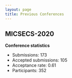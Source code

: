 ```yaml
---
layout: page
title: Previous Conferences
---
```


## MICSECS-2020

**Conference statistics**

* Submissions: 173
* Accepted submissions: 105
* Acceptance rate: 0.61
* Participants: 352

<!---
High quality photos of the first day (12 December): [**download**](https://yadi.sk/d/MYPA58lM_4o1GA){:target="_blank"} (516.6 MB)

High quality photos of the second day (13 December): [**download**](https://yadi.sk/d/kBfaJLwsYdmI2A){:target="_blank"} (1.45 GB)


**Keynote talk**: ​«AR/VR technologies in education» by **Dmitrii Kirillov**, President of Modum Lab

<img src="{{ site.base_url }}/img/2019/Kirill_1.jpg">
<img src="{{ site.base_url }}/img/2019/Kirill_2.jpg">

**Invited talk**: ​«The cyberpunk that we've deserved» by **Artem Smolin**, ​ITMO University

<img src="{{ site.base_url }}/img/2019/Artem.jpg">

**Keynote talk**: ​«Computer Music Technologies: Software Engineeringand Computer Systems at the Sound Frontier» by 
**Gleb G. Rogozinsky**, ​Head of SUT Medialab

<img src="{{ site.base_url }}/img/2019/Gleb_1.jpg">
<img src="{{ site.base_url }}/img/2019/Gleb_2.jpg">

**Conference Sessions**

<img src="{{ site.base_url }}/img/2019/IMG_1164.jpg">
<img src="{{ site.base_url }}/img/2019/IMG_1243.jpg">
<img src="{{ site.base_url }}/img/2019/IMG_1367.jpg">
<img src="{{ site.base_url }}/img/2019/IMG_1376.jpg">
<img src="{{ site.base_url }}/img/2019/IMG_1435.jpg">
<img src="{{ site.base_url }}/img/2019/IMG_1442.jpg">
<img src="{{ site.base_url }}/img/2019/IMG_1445.jpg">
<img src="{{ site.base_url }}/img/2019/IMG_1471.jpg">
<img src="{{ site.base_url }}/img/2019/IMG_1484.jpg">
<img src="{{ site.base_url }}/img/2019/IMG_1499.jpg">
<img src="{{ site.base_url }}/img/2019/IMG_1506.jpg">
<img src="{{ site.base_url }}/img/2019/IMG_1527.jpg">
<img src="{{ site.base_url }}/img/2019/IMG_1560.jpg">

<img src="{{ site.base_url }}/img/2019/IMG_7471.jpg">
<img src="{{ site.base_url }}/img/2019/IMG_0953.jpg">
<img src="{{ site.base_url }}/img/2019/IMG_7508.jpg">
<img src="{{ site.base_url }}/img/2019/IMG_7521.jpg">
<img src="{{ site.base_url }}/img/2019/IMG_7541.jpg">


## MICSECS-2018

Proceedings in CEUR (indexed by Scopus): [**jump to proceedings**](http://ceur-ws.org/Vol-2344/){:target="_blank"}

Printed Russian version: [**download**]({{ site.base_url }}/media/MICSECS_RUS_2018.pdf){:target="_blank"}

**Conference statistics**

* Submissions: 112
* Accepted submissions: 82
* Acceptance rate: 0.73
* Participants: 273
-->
<!-- * Participants (under 39): 172 -->
<!--
**Keynote talk**: «Self-Driving Cars: Difficulties vs Opportunities? » by **Boris Ivanov**, [**StarLine**](https://www.starline.ru/){:target="_blank"}

<img src="{{ site.base_url }}/img/2018/IMG_8931.jpg">

Poster & Demo Session

<img src="{{ site.base_url }}/img/2018/IMG_8945.jpg">

<img src="{{ site.base_url }}/img/2018/IMG_8968.jpg">

<img src="{{ site.base_url }}/img/2018/IMG_8993.jpg">

<img src="{{ site.base_url }}/img/2018/IMG_8998.jpg">

<img src="{{ site.base_url }}/img/2018/IMG_9072.jpg">

<img src="{{ site.base_url }}/img/2018/IMG_9076.jpg">

**Keynote talk**: «Self Sovereign Identity: on DIDs and more», by **Dirk Thatmann**, [**T-Labs**](https://laboratories.telekom.com/){:target="_blank"}

<img src="{{ site.base_url }}/img/2018/IMG_9150.jpg">
-->
